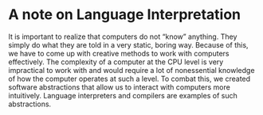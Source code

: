 # A note on Language Interpretation

It is important to realize that computers do not “know” anything. They simply do what they are told in a very static, boring way. Because of this, we have to come up with creative methods to work with computers effectively. The complexity of a computer at the CPU level is very impractical to work with and would require a lot of nonessential knowledge of how the computer operates at such a level. To combat this, we created software abstractions that allow us to interact with computers more intuitively. Language interpreters and compilers are examples of such abstractions.